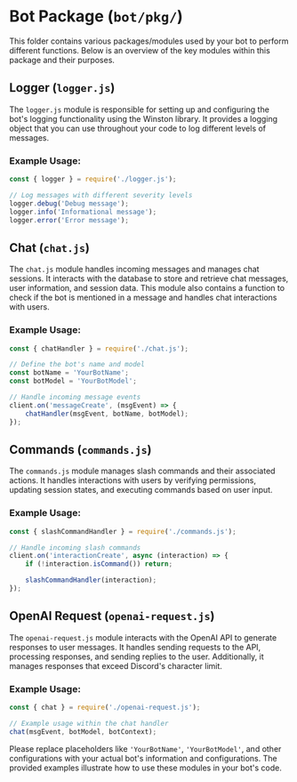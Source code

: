 # Bot Package (`bot/pkg/`)

This folder contains various packages/modules used by your bot to perform different functions. Below is an overview of the key modules within this package and their purposes.

## Logger (`logger.js`)

The `logger.js` module is responsible for setting up and configuring the bot's logging functionality using the Winston library. It provides a logging object that you can use throughout your code to log different levels of messages.

### Example Usage:

```javascript
const { logger } = require('./logger.js');

// Log messages with different severity levels
logger.debug('Debug message');
logger.info('Informational message');
logger.error('Error message');
```

## Chat (`chat.js`)

The `chat.js` module handles incoming messages and manages chat sessions. It interacts with the database to store and retrieve chat messages, user information, and session data. This module also contains a function to check if the bot is mentioned in a message and handles chat interactions with users.

### Example Usage:

```javascript
const { chatHandler } = require('./chat.js');

// Define the bot's name and model
const botName = 'YourBotName';
const botModel = 'YourBotModel';

// Handle incoming message events
client.on('messageCreate', (msgEvent) => {
    chatHandler(msgEvent, botName, botModel);
});
```

## Commands (`commands.js`)

The `commands.js` module manages slash commands and their associated actions. It handles interactions with users by verifying permissions, updating session states, and executing commands based on user input.

### Example Usage:

```javascript
const { slashCommandHandler } = require('./commands.js');

// Handle incoming slash commands
client.on('interactionCreate', async (interaction) => {
    if (!interaction.isCommand()) return;

    slashCommandHandler(interaction);
});
```

## OpenAI Request (`openai-request.js`)

The `openai-request.js` module interacts with the OpenAI API to generate responses to user messages. It handles sending requests to the API, processing responses, and sending replies to the user. Additionally, it manages responses that exceed Discord's character limit.

### Example Usage:

```javascript
const { chat } = require('./openai-request.js');

// Example usage within the chat handler
chat(msgEvent, botModel, botContext);
```

Please replace placeholders like `'YourBotName'`, `'YourBotModel'`, and other configurations with your actual bot's information and configurations. The provided examples illustrate how to use these modules in your bot's code.

